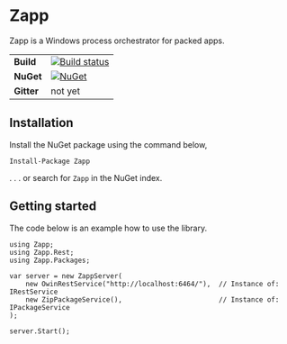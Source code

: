 # Zapp
Zapp is a Windows process orchestrator for packed apps.

| | |
| --- | --- |
| **Build** | [![Build status](https://ci.appveyor.com/api/projects/status/sv453plywnnulnf9?svg=true)](https://ci.appveyor.com/project/OmniaRetail/zapp) |
| **NuGet** | [![NuGet](https://buildstats.info/nuget/Zapp)](https://www.nuget.org/packages/Zapp/) |
| **Gitter** | not yet |

## Installation

Install the NuGet package using the command below,

```
Install-Package Zapp
```

. . . or search for `Zapp` in the NuGet index.

## Getting started
The code below is an example how to use the library.

```
using Zapp;
using Zapp.Rest;
using Zapp.Packages;

var server = new ZappServer(
    new OwinRestService("http://localhost:6464/"),	// Instance of: IRestService
	new ZipPackageService(),						// Instance of: IPackageService
);

server.Start();
```